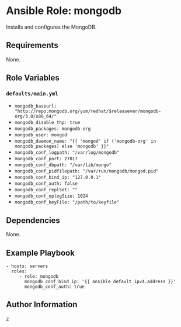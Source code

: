 # Ansible Role: mongodb

Installs and configures the MongoDB.

## Requirements

None.

## Role Variables

### `defaults/main.yml`

* `mongodb_baseurl: "http://repo.mongodb.org/yum/redhat/$releasever/mongodb-org/3.0/x86_64/"`
* `mongodb_disable_thp: true`
* `mongodb_packages: mongodb-org`
* `mongodb_user: mongod`
* `mongodb_daemon_name: "{{ 'mongod' if ('mongodb-org' in mongodb_packages) else 'mongodb' }}"`
* `mongodb_conf_logpath: "/var/log/mongodb"`
* `mongodb_conf_port: 27017`
* `mongodb_conf_dbpath: "/var/lib/mongo"`
* `mongodb_conf_pidfilepath: "/var/run/mongodb/mongod.pid"`
* `mongodb_conf_bind_ip: "127.0.0.1"`
* `mongodb_conf_auth: false`
* `mongodb_conf_replSet: ""`
* `mongodb_conf_oplogSize: 1024`
* `mongodb_conf_keyFile: "/path/to/keyfile"`

## Dependencies

None.

## Example Playbook

    - hosts: servers
      roles:
         - role: mongodb
           mongodb_conf_bind_ip: '{{ ansible_default_ipv4.address }}'
           mongodb_conf_auth: true

## Author Information

z
